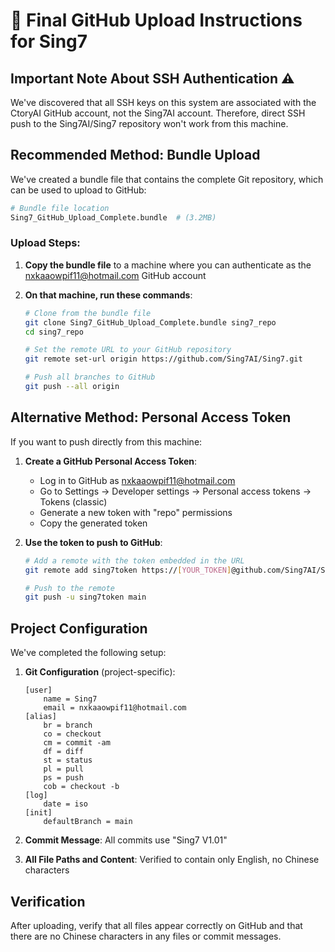 # 📝 Final GitHub Upload Instructions for Sing7

## Important Note About SSH Authentication ⚠️

We've discovered that all SSH keys on this system are associated with the CtoryAI GitHub account, not the Sing7AI account. Therefore, direct SSH push to the Sing7AI/Sing7 repository won't work from this machine.

## Recommended Method: Bundle Upload

We've created a bundle file that contains the complete Git repository, which can be used to upload to GitHub:

```bash
# Bundle file location
Sing7_GitHub_Upload_Complete.bundle  # (3.2MB)
```

### Upload Steps:

1. **Copy the bundle file** to a machine where you can authenticate as the nxkaaowpif11@hotmail.com GitHub account

2. **On that machine, run these commands**:
   ```bash
   # Clone from the bundle file
   git clone Sing7_GitHub_Upload_Complete.bundle sing7_repo
   cd sing7_repo
   
   # Set the remote URL to your GitHub repository
   git remote set-url origin https://github.com/Sing7AI/Sing7.git
   
   # Push all branches to GitHub
   git push --all origin
   ```

## Alternative Method: Personal Access Token

If you want to push directly from this machine:

1. **Create a GitHub Personal Access Token**:
   - Log in to GitHub as nxkaaowpif11@hotmail.com
   - Go to Settings → Developer settings → Personal access tokens → Tokens (classic)
   - Generate a new token with "repo" permissions
   - Copy the generated token

2. **Use the token to push to GitHub**:
   ```bash
   # Add a remote with the token embedded in the URL
   git remote add sing7token https://[YOUR_TOKEN]@github.com/Sing7AI/Sing7.git
   
   # Push to the remote
   git push -u sing7token main
   ```

## Project Configuration

We've completed the following setup:

1. **Git Configuration** (project-specific):
   ```
   [user]
       name = Sing7
       email = nxkaaowpif11@hotmail.com
   [alias]
       br = branch
       co = checkout
       cm = commit -am
       df = diff
       st = status
       pl = pull
       ps = push
       cob = checkout -b
   [log]
       date = iso
   [init]
       defaultBranch = main
   ```

2. **Commit Message**: All commits use "Sing7 V1.01"

3. **All File Paths and Content**: Verified to contain only English, no Chinese characters

## Verification

After uploading, verify that all files appear correctly on GitHub and that there are no Chinese characters in any files or commit messages. 